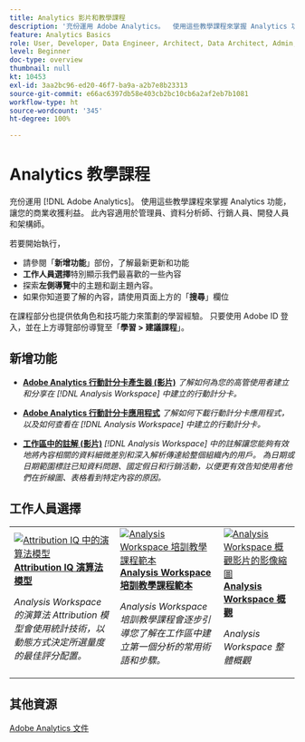 ```yaml
---
title: Analytics 影片和教學課程
description: '充份運用 Adobe Analytics。  使用這些教學課程來掌握 Analytics 功能，讓您的商業收獲利益。 此內容適用於管理員、資料分析師、行銷人員、開發人員和架構師。 '
feature: Analytics Basics
role: User, Developer, Data Engineer, Architect, Data Architect, Admin, Leader
level: Beginner
doc-type: overview
thumbnail: null
kt: 10453
exl-id: 3aa2bc96-ed20-46f7-ba9a-a2b7e8b23313
source-git-commit: e66ac6397db58e403cb2bc10cb6a2af2eb7b1081
workflow-type: ht
source-wordcount: '345'
ht-degree: 100%

---
```




# Analytics 教學課程

充份運用 [!DNL Adobe Analytics]。  使用這些教學課程來掌握 Analytics 功能，讓您的商業收獲利益。 此內容適用於管理員、資料分析師、行銷人員、開發人員和架構師。

若要開始執行，
* 請參閱「**新增功能**」部份，了解最新更新和功能
* **工作人員選擇**&#x200B;特別顯示我們最喜歡的一些內容
* 探索&#x200B;**左側導覽**&#x200B;中的主題和副主題內容。
* 如果你知道要了解的內容，請使用頁面上方的「**搜尋**」欄位

在課程部分也提供依角色和技巧能力來策劃的學習經驗。 只要使用 Adobe ID 登入，並在上方導覽部份導覽至「**學習 > 建議課程**」。

## 新增功能

* **[Adobe Analytics 行動計分卡產生器 (影片)](additional-tools/analytics-dashboards/adobe-analytics-dashboards-scorecard-builder.md)**
   *了解如何為您的高管使用者建立和分享在 [!DNL Analysis Workspace] 中建立的行動計分卡。*

* **[Adobe Analytics 行動計分卡應用程式](additional-tools/analytics-dashboards/adobe-analytics-dashboards-in-app-experience.md)**
   *了解如何下載行動計分卡應用程式，以及如何查看在 [!DNL Analysis Workspace] 中建立的行動計分卡。*

* **[工作區中的註解 (影片)](analysis-workspace/navigating-workspace-projects/annotations-in-analysis-workspace.md)**
   *[!DNL Analysis Workspace] 中的註解讓您能夠有效地將內容相關的資料細微差別和深入解析傳達給整個組織內的用戶。 為日期或日期範圍標註已知資料問題、國定假日和行銷活動，以便更有效告知使用者他們在折線圖、表格看到特定內容的原因。*

## 工作人員選擇

<table>
<tr>
  <td>
    <a href="analysis-workspace/attribution-iq/algorithmic-model-in-attribution-iq.md">
      <img alt="Attribution IQ 中的演算法模型" src="assets/36205.jpg" />
    </a>
    <div>
      <a href="analysis-workspace/attribution-iq/algorithmic-model-in-attribution-iq.md">
    <strong>Attribution IQ 演算法模型</strong>
    </a>
    </div>
    <p>
    <em>Analysis Workspace 的演算法 Attribution 模型會使用統計技術，以動態方式決定所選量度的最佳評分配置。</em>
    <p>
  </td>
   <td>
    <a href="analysis-workspace/navigating-workspace-projects/training-tutorial-template-in-analysis-workspace.md">
      <img alt="Analysis Workspace 培訓教學課程範本" src="assets/33773.jpg" />
    </a>
    <div>
      <a href="analysis-workspace/navigating-workspace-projects/training-tutorial-template-in-analysis-workspace.md">
    <strong>Analysis Workspace 培訓教學課程範本</strong>
    </a>
    </div>
    <p>
    <em>Analysis Workspace 培訓教學課程會逐步引導您了解在工作區中建立第一個分析的常用術語和步驟。</em>
    <p>
  </td>
  <td>
    <a href="analysis-workspace/analysis-workspace-basics/analysis-workspace-overview.md">
      <img alt="Analysis Workspace 概觀影片的影像縮圖" src="assets/thumb_analysis-workspace-overview.png" />
    </a>
    <div>
      <a href="analysis-workspace/analysis-workspace-basics/analysis-workspace-overview.md">
    <strong>Analysis Workspace 概觀</strong>
    </a>
    </div>
    <p>
    <em>Analysis Workspace 整體概觀</em>
    <p>
  </td>
</tr>
</table>

## 其他資源

[Adobe Analytics 文件](https://experienceleague.adobe.com/docs/analytics.html)